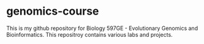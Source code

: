 # genomics-course
This is my github repository for Biology 597GE - Evolutionary Genomics and Bioinformatics. This repositroy contains various labs and projects.
